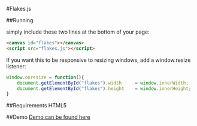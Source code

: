 #Flakes.js

##Running

simply include these two lines at the bottom of your page:

```HTML
<canvas id="flakes"></canvas>
<script src="flakes.js"></script>
```

If you want this to be responsive to resizing windows, add a window.resize listener:

```javascript
window.onresize = function(){
	document.getElementById("flakes").width 	= window.innerWidth;
	document.getElementById("flakes").height	= window.innerHeight;
}
```

##Requirements
HTML5

##Demo
[Demo can be found here](http://www.collinoswalt.com/list.html)

